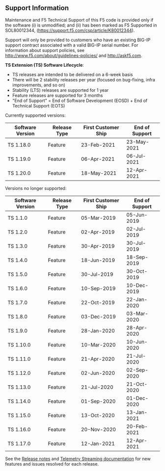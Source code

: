 ## Support Information

Maintenance and F5 Technical Support of this F5 code is provided only if the software (i) is unmodified; and (ii) has been marked as F5 Supported in SOL80012344, (https://support.f5.com/csp/article/K80012344).

Support will only be provided to customers who have an existing BIG-IP support contract associated with a valid BIG-IP serial number. 
For information about support policies, see http://www.f5.com/about/guidelines-policies/ and http://askf5.com.

**TS Extension (TS) Software Lifecycle**:

* TS releases are intended to be delivered on a 6-week basis
* There will be 2 stability releases per year (focused on bug-fixing, infra improvements, and so on)
* Stability (LTS) releases are supported for 1 year
* Feature releases are supported for 3 months
* "End of Support" = End of Software Development (EOSD) + End of Technical Support (EOTS)

Currently supported versions:

| Software Version | Release Type  | First Customer Ship | End of Support  |
|------------------|---------------|---------------------|-----------------|
| TS 1.18.0        | Feature       |  23-Feb-2021        | 23-May-2021     |
| TS 1.19.0        | Feature       |  06-Apr-2021        | 06-Jul-2021     |
| TS 1.20.0        | Feature       |  18-May-2021        | 12-Apr-2021     |

Versions no longer supported:

| Software Version | Release Type  | First Customer Ship | End of  Support |
|------------------|---------------|---------------------|-----------------|
| TS 1.1.0         | Feature       |  05-Mar-2019        | 05-Jun-2019     |
| TS 1.2.0         | Feature       |  02-Apr-2019        | 02-Jul-2019     |
| TS 1.3.0         | Feature       |  30-Apr-2019        | 30-Jul-2019     |
| TS 1.4.0         | Feature       |  18-Jun-2019        | 18-Sep-2019     |
| TS 1.5.0         | Feature       |  30-Jul-2019        | 30-Oct-2019     |
| TS 1.6.0         | Feature       |  10-Sep-2019        | 10-Dec-2019     |
| TS 1.7.0         | Feature       |  22-Oct-2019        | 22-Jan-2020     |
| TS 1.8.0         | Feature       |  03-Dec-2019        | 03-Mar-2020     |
| TS 1.9.0         | Feature       |  28-Jan-2020        | 28-Apr-2020     |
| TS 1.10.0        | Feature       |  10-Mar-2020        | 10-Jun-2020     |
| TS 1.11.0        | Feature       |  21-Apr-2020        | 21-Jul-2020     |
| TS 1.12.0        | Feature       |  02-Jun-2020        | 02-Sep-2020     |
| TS 1.13.0        | Feature       |  21-Jul-2020        | 21-Oct-2020     |
| TS 1.14.0        | Feature       |  01-Sep-2020        | 01-Dec-2020     |
| TS 1.15.0        | Feature       |  13-Oct-2020        | 13-Jan-2021     |
| TS 1.16.0        | Feature       |  20-Nov-2020        | 20-Feb-2021     |
| TS 1.17.0        | Feature       |  12-Jan-2021        | 12-Apr-2021     |

See the [Release notes](https://github.com/F5Networks/f5-telemetry-streaming/releases) and [Telemetry Streaming documentation](https://clouddocs.f5.com/products/extensions/f5-telemetry-streaming/latest/revision-history.html) for new features and issues resolved for each release.
